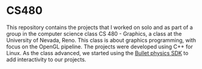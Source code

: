 # CS480
This repository contains the projects that I worked on solo and as part of a group in the computer science class CS 480 - Graphics, a class at the University of Nevada, Reno.
This class is about graphics programming, with focus on the OpenGL pipeline. The projects were developed using C++ for Linux.
As the class advanced, we started using the [Bullet physics SDK](https://github.com/bulletphysics/bullet3) to add interactivity to our projects.
